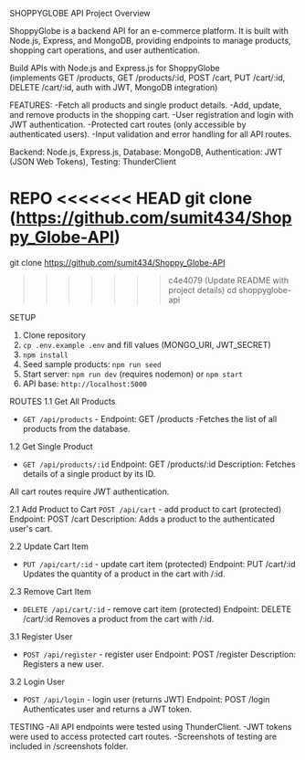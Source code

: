 SHOPPYGLOBE API
Project Overview

ShoppyGlobe is a backend API for an e-commerce platform. It is built with Node.js, Express, and MongoDB, providing endpoints to manage products, shopping cart operations, and user authentication.

Build APIs with Node.js and Express.js for ShoppyGlobe  
(implements GET /products, GET /products/:id, POST /cart, PUT /cart/:id, DELETE /cart/:id, auth with JWT, MongoDB integration)


FEATURES:
-Fetch all products and single product details.
-Add, update, and remove products in the shopping cart.
-User registration and login with JWT authentication.
-Protected cart routes (only accessible by authenticated users).
-Input validation and error handling for all API routes.


Backend: Node.js, Express.js, Database: MongoDB, Authentication: JWT (JSON Web Tokens), Testing: ThunderClient

REPO 
<<<<<<< HEAD
git clone (https://github.com/sumit434/Shoppy_Globe-API)
=======
git clone https://github.com/sumit434/Shoppy_Globe-API
>>>>>>> c4e4079 (Update README with project details)
cd shoppyglobe-api

SETUP
1. Clone repository
2. `cp .env.example .env` and fill values (MONGO_URI, JWT_SECRET)
3. `npm install`
4. Seed sample products: `npm run seed`
5. Start server: `npm run dev` (requires nodemon) or `npm start`
6. API base: `http://localhost:5000`

ROUTES
1.1 Get All Products
- `GET /api/products` - 
   Endpoint: GET /products
  -Fetches the list of all products from the database.

1.2 Get Single Product
- `GET /api/products/:id` 
    Endpoint: GET /products/:id
    Description: Fetches details of a single product by its ID.


All cart routes require JWT authentication.

2.1 Add Product to Cart
`POST /api/cart` - add product to cart (protected)
    Endpoint: POST /cart
    Description: Adds a product to the authenticated user's cart.

2.2 Update Cart Item
- `PUT /api/cart/:id` - update cart item (protected)
    Endpoint: PUT /cart/:id
    Updates the quantity of a product in the cart with /:id.

2.3 Remove Cart Item
- `DELETE /api/cart/:id` - remove cart item (protected)
    Endpoint: DELETE /cart/:id
    Removes a product from the cart with /:id.

3.1 Register User
- `POST /api/register` - register user
    Endpoint: POST /register
    Description: Registers a new user.
    
3.2 Login User
- `POST /api/login` - login user (returns JWT)
    Endpoint: POST /login
    Authenticates user and returns a JWT token.


TESTING 
-All API endpoints were tested using ThunderClient.
-JWT tokens were used to access protected cart routes.
-Screenshots of testing are included in /screenshots folder.


